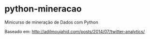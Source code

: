 # python-mineracao

Minicurso de mineração de Dados com Python

Baseado em: http://adilmoujahid.com/posts/2014/07/twitter-analytics/
